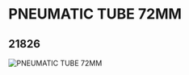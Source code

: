 # PNEUMATIC TUBE 72MM
## 21826
![PNEUMATIC TUBE 72MM](https://lc-www-live-s.legocdn.com/media/bricks/5/2/6119405.jpg)